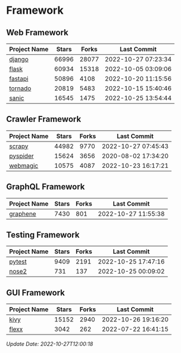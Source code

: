 # Framework

## Web Framework
| Project Name | Stars | Forks | Last Commit |
| ------------ | ----- | ----- | ----------- |
| [django](https://github.com/django/django) | 66996 | 28077 | 2022-10-27 07:23:34 |
| [flask](https://github.com/pallets/flask) | 60934 | 15318 | 2022-10-05 03:09:06 |
| [fastapi](https://github.com/tiangolo/fastapi) | 50896 | 4108 | 2022-10-20 11:15:56 |
| [tornado](https://github.com/tornadoweb/tornado) | 20819 | 5483 | 2022-10-15 15:40:46 |
| [sanic](https://github.com/sanic-org/sanic) | 16545 | 1475 | 2022-10-25 13:54:44 |

## Crawler Framework
| Project Name | Stars | Forks | Last Commit |
| ------------ | ----- | ----- | ----------- |
| [scrapy](https://github.com/scrapy/scrapy) | 44982 | 9770 | 2022-10-27 07:45:43 |
| [pyspider](https://github.com/binux/pyspider) | 15624 | 3656 | 2020-08-02 17:34:20 |
| [webmagic](https://github.com/code4craft/webmagic) | 10575 | 4087 | 2022-10-23 16:17:21 |

## GraphQL Framework
| Project Name | Stars | Forks | Last Commit |
| ------------ | ----- | ----- | ----------- |
| [graphene](https://github.com/graphql-python/graphene) | 7430 | 801 | 2022-10-27 11:55:38 |

## Testing Framework
| Project Name | Stars | Forks | Last Commit |
| ------------ | ----- | ----- | ----------- |
| [pytest](https://github.com/pytest-dev/pytest) | 9409 | 2191 | 2022-10-25 17:47:16 |
| [nose2](https://github.com/nose-devs/nose2) | 731 | 137 | 2022-10-25 00:09:02 |

## GUI Framework
| Project Name | Stars | Forks | Last Commit |
| ------------ | ----- | ----- | ----------- |
| [kivy](https://github.com/kivy/kivy) | 15152 | 2940 | 2022-10-26 19:16:20 |
| [flexx](https://github.com/flexxui/flexx) | 3042 | 262 | 2022-07-22 16:41:15 |

*Update Date: 2022-10-27T12:00:18*
